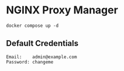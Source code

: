 # NGINX Proxy Manager

`docker compose up -d`

## Default Credentials

```text
Email:    admin@example.com
Password: changeme
```
